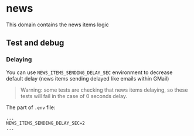 # news

This domain contains the news items logic

## Test and debug

### Delaying

You can use `NEWS_ITEMS_SENDING_DELAY_SEC` environment to decrease default delay (news items sending delayed like emails within GMail)

>Warning: some tests are checking that news items delaying, so these tests will fail in the case of 0 seconds delay.

The part of `.env` file:
```
...
NEWS_ITEMS_SENDING_DELAY_SEC=2
...
```
